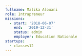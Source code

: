 ```yaml
---
fullname: Malika Alouani
role: Intrapreneur
missions:
  - start: '2018-06-07'
    end:  '2019-12-31'
    status: admin
    employer: Education Nationale
startups:
  - classes12
---
```

